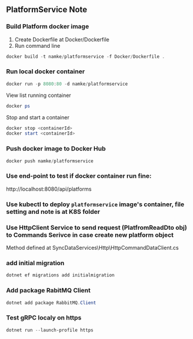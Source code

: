 ## PlatformService Note

### Build Platform docker image

1. Create Dockerfile at Docker/Dockerfile
2. Run command line

```powershell
docker build -t namke/platformservice -f Docker/Dockerfile .
```

### Run local docker container

```powershell
docker run -p 8080:80 -d namke/platformservice
```

View list running container

```powershell
docker ps
```

Stop and start a container

```powershell
docker stop <containerId>
docker start <containerId>
```

### Push docker image to Docker Hub

```powershell
docker push namke/platformservice
```

### Use end-point to test if docker container run fine:

http://localhost:8080/api/platforms

### Use kubectl to deploy `platformservice` image's container, file setting and note is at K8S folder

### Use HttpClient Service to send request (PlatfromReadDto obj) to Commands Serivce in case create new platform object

Method defined at SyncDataServices\Http\HttpCommandDataClient.cs

### add initial migration

```powershell
dotnet ef migrations add initialmigration
```

### Add package RabitMQ Client

```powershell
dotnet add package RabbitMQ.Client
```

### Test gRPC localy on https

```powershell
dotnet run --launch-profile https
```
